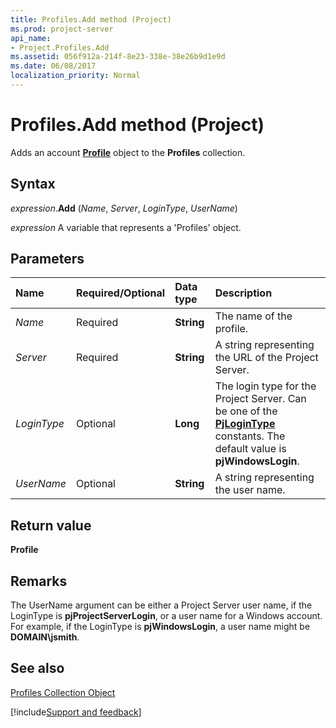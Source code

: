 ```yaml
---
title: Profiles.Add method (Project)
ms.prod: project-server
api_name:
- Project.Profiles.Add
ms.assetid: 056f912a-214f-8e23-338e-38e26b9d1e9d
ms.date: 06/08/2017
localization_priority: Normal
---
```



# Profiles.Add method (Project)

Adds an account  **[Profile](Project.Profile.md)** object to the **Profiles** collection.


## Syntax

_expression_.**Add** (_Name_, _Server_, _LoginType_, _UserName_)

_expression_ A variable that represents a 'Profiles' object.


## Parameters

|Name|Required/Optional|Data type|Description|
|:-----|:-----|:-----|:-----|
| _Name_|Required|**String**| The name of the profile.|
| _Server_|Required|**String**|A string representing the URL of the Project Server.|
| _LoginType_|Optional|**Long**|The login type for the Project Server. Can be one of the  **[PjLoginType](Project.PjLoginType.md)** constants. The default value is **pjWindowsLogin**.|
| _UserName_|Optional|**String**| A string representing the user name.|

## Return value

 **Profile**


## Remarks

The UserName argument can be either a Project Server user name, if the LoginType is  **pjProjectServerLogin**, or a user name for a Windows account. For example, if the LoginType is **pjWindowsLogin**, a user name might be **DOMAIN\jsmith**.


## See also


[Profiles Collection Object](Project.profiles.md)

[!include[Support and feedback](~/includes/feedback-boilerplate.md)]